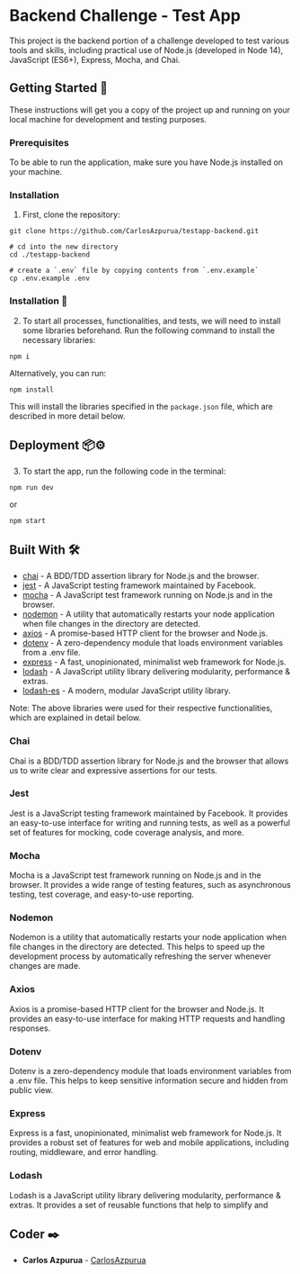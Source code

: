 # Backend Challenge - Test App

This project is the backend portion of a challenge developed to test various tools and skills, including practical use of Node.js (developed in Node 14), JavaScript (ES6+), Express, Mocha, and Chai. 

## Getting Started 🚀

These instructions will get you a copy of the project up and running on your local machine for development and testing purposes.

### Prerequisites
To be able to run the application, make sure you have Node.js installed on your machine. 

### Installation
1. First, clone the repository:
```
git clone https://github.com/CarlosAzpurua/testapp-backend.git

# cd into the new directory
cd ./testapp-backend

# create a `.env` file by copying contents from `.env.example`
cp .env.example .env

```

### Installation 🔧

2. To start all processes, functionalities, and tests, we will need to install some libraries beforehand. Run the following command to install the necessary libraries:

```
npm i
```

Alternatively, you can run:

```
npm install
```

This will install the libraries specified in the `package.json` file, which are described in more detail below.

## Deployment 📦⚙️

3. To start the app, run the following code in the terminal:

```
npm run dev
```

or

```
npm start
```

## Built With 🛠️

- [chai](https://www.chaijs.com/) - A BDD/TDD assertion library for Node.js and the browser.
- [jest](https://jestjs.io/) - A JavaScript testing framework maintained by Facebook.
- [mocha](https://mochajs.org/) - A JavaScript test framework running on Node.js and in the browser.
- [nodemon](https://nodemon.io/) - A utility that automatically restarts your node application when file changes in the directory are detected.
- [axios](https://www.npmjs.com/package/axios) - A promise-based HTTP client for the browser and Node.js.
- [dotenv](https://www.npmjs.com/package/dotenv) - A zero-dependency module that loads environment variables from a .env file.
- [express](https://expressjs.com/) - A fast, unopinionated, minimalist web framework for Node.js.
- [lodash](https://lodash.com/) - A JavaScript utility library delivering modularity, performance & extras.
- [lodash-es](https://www.npmjs.com/package/lodash-es) - A modern, modular JavaScript utility library.

Note: The above libraries were used for their respective functionalities, which are explained in detail below.

### Chai

Chai is a BDD/TDD assertion library for Node.js and the browser that allows us to write clear and expressive assertions for our tests.

### Jest

Jest is a JavaScript testing framework maintained by Facebook. It provides an easy-to-use interface for writing and running tests, as well as a powerful set of features for mocking, code coverage analysis, and more.

### Mocha

Mocha is a JavaScript test framework running on Node.js and in the browser. It provides a wide range of testing features, such as asynchronous testing, test coverage, and easy-to-use reporting.

### Nodemon

Nodemon is a utility that automatically restarts your node application when file changes in the directory are detected. This helps to speed up the development process by automatically refreshing the server whenever changes are made.

### Axios

Axios is a promise-based HTTP client for the browser and Node.js. It provides an easy-to-use interface for making HTTP requests and handling responses.

### Dotenv

Dotenv is a zero-dependency module that loads environment variables from a .env file. This helps to keep sensitive information secure and hidden from public view.

### Express

Express is a fast, unopinionated, minimalist web framework for Node.js. It provides a robust set of features for web and mobile applications, including routing, middleware, and error handling.

### Lodash

Lodash is a JavaScript utility library delivering modularity, performance & extras. It provides a set of reusable functions that help to simplify and

## Coder ✒️

- **Carlos Azpurua** - [CarlosAzpurua](https://github.com/CarlosAzpurua)